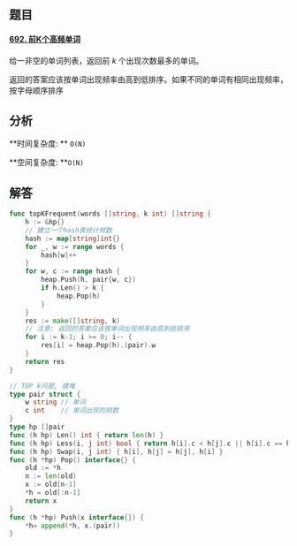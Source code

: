 ## 题目

#### [692. 前K个高频单词](https://leetcode-cn.com/problems/top-k-frequent-words/)

给一非空的单词列表，返回前 *k* 个出现次数最多的单词。

返回的答案应该按单词出现频率由高到低排序。如果不同的单词有相同出现频率，按字母顺序排序

## 分析


**时间复杂度: ** `O(N)`

**空间复杂度:  **`O(N)`

## 解答

```go
func topKFrequent(words []string, k int) []string {
    h := &hp{}
    // 建立一个hash表统计频数
    hash := map[string]int{}
    for _, w := range words {
        hash[w]++
    }
    for w, c := range hash {
        heap.Push(h, pair{w, c})
        if h.Len() > k {
            heap.Pop(h)
        }        
    }
    res := make([]string, k)
    // 注意: 返回的答案应该按单词出现频率由高到低排序
    for i := k-1; i >= 0; i-- {
        res[i] = heap.Pop(h).(pair).w
    }
    return res
}

// TOP k问题, 建堆
type pair struct {
    w string // 单词
    c int    // 单词出现的频数
}
type hp []pair
func (h hp) Len() int { return len(h) }
func (h hp) Less(i, j int) bool { return h[i].c < h[j].c || h[i].c == h[j].c && h[i].w > h[j].w } //
func (h hp) Swap(i, j int) { h[i], h[j] = h[j], h[i] }
func (h *hp) Pop() interface{} {
    old := *h
    n := len(old)
    x := old[n-1]
    *h = old[:n-1]
    return x
}
func (h *hp) Push(x interface{}) {
    *h= append(*h, x.(pair))
}
```

